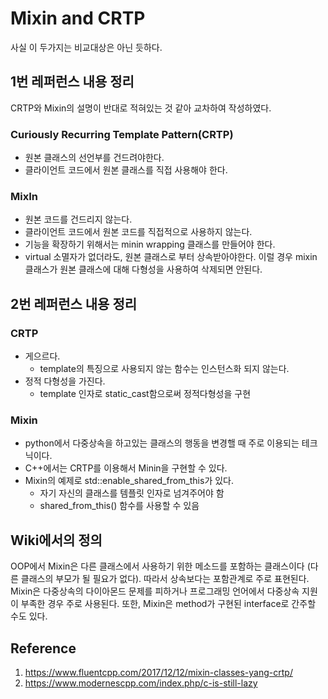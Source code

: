 # Mixin and CRTP
사실 이 두가지는 비교대상은 아닌 듯하다.

## 1번 레퍼런스 내용 정리
CRTP와 Mixin의 설명이 반대로 적혀있는 것 같아 교차하여 작성하였다.
### Curiously Recurring Template Pattern(CRTP)
- 원본 클래스의 선언부를 건드려야한다.
- 클라이언트 코드에서 원본 클래스를 직접 사용해야 한다.

### MixIn
- 원본 코드를 건드리지 않는다.
- 클라이언트 코드에서 원본 코드를 직접적으로 사용하지 않는다.
- 기능을 확장하기 위해서는 minin wrapping 클래스를 만들어야 한다.
- virtual 소멸자가 없더라도, 원본 클래스로 부터 상속받아야한다. 이럴 경우 mixin 클래스가 원본 클래스에 대해 다형성을 사용하여 삭제되면 안된다.

## 2번 레퍼런스 내용 정리
### CRTP
- 게으르다.
    - template의 특징으로 사용되지 않는 함수는 인스턴스화 되지 않는다.
- 정적 다형성을 가진다.
    - template 인자로 static_cast함으로써 정적다형성을 구현

### Mixin
- python에서 다중상속을 하고있는 클래스의 행동을 변경핼 때 주로 이용되는 테크닉이다.
- C++에서는 CRTP를 이용해서 Minin을 구현할 수 있다.
- Mixin의 예제로 std::enable_shared_from_this가 있다.
    - 자기 자신의 클래스를 템플릿 인자로 넘겨주어야 함
    - shared_from_this() 함수를 사용할 수 있음

## Wiki에서의 정의
OOP에서 Mixin은 다른 클래스에서 사용하기 위한 메소드를 포함하는 클래스이다 (다른 클래스의 부모가 될 필요가 없다). 따라서 상속보다는 포함관계로 주로 표현된다. Mixin은 다중상속의 다이아몬드 문제를 피하거나 프로그래밍 언어에서 다중상속 지원이 부족한 경우 주로 사용된다. 또한, Mixin은 method가 구현된 interface로 간주할 수도 있다.

## Reference
 1. https://www.fluentcpp.com/2017/12/12/mixin-classes-yang-crtp/
 2. https://www.modernescpp.com/index.php/c-is-still-lazy
